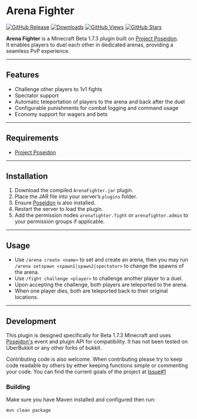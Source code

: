 # Arena Fighter

[![GitHub Release](https://img.shields.io/github/v/release/Garsooon/Arena-Fighter?label=release)](https://github.com/Garsooon/Arena-Fighter/releases/latest)
[![Downloads](https://img.shields.io/github/downloads/Garsooon/Arena-Fighter/total.svg?style=flat)](https://github.com/Garsooon/Arena-Fighter/releases)
[![GitHub Views](https://komarev.com/ghpvc/?username=Garsooon&label=Views&color=blue&style=flat)](https://github.com/Garsooon/Arena-Fighter)
[![GitHub Stars](https://img.shields.io/github/stars/Garsooon/Arena-Fighter?style=social)](https://github.com/Garsooon/Arena-Fighter/stargazers)

**Arena Fighter** is a Minecraft Beta 1.7.3 plugin built on [Project Poseidon](https://github.com/retromcorg/Project-Poseidon).  
It enables players to duel each other in dedicated arenas, providing a seamless PvP experience.

---

## Features

- Challenge other players to 1v1 fights
- Spectator support
- Automatic teleportation of players to the arena and back after the duel
- Configurable punishments for combat logging and command usage
- Economy support for wagers and bets

---

## Requirements

- [Project Poseidon](https://github.com/retromcorg/Project-Poseidon)

---

## Installation

1. Download the compiled `ArenaFighter.jar` plugin.
2. Place the JAR file into your server’s `plugins` folder.
3. Ensure [Poseidon](https://github.com/retromcorg/Project-Poseidon) is also installed.
4. Restart the server to load the plugin.
5. Add the permission nodes `arenafighter.fight` or `arenafighter.admin` to your permission groups if applicable.

---

## Usage

- Use `/arena create <name>` to set and create an arena, then you may run</br>
`/arena setspawn <spawn1|spawn2|spectator>` to change the spawns of the arena.
- Use `/fight challenge <player>` to challenge another player to a duel.
- Upon accepting the challenge, both players are teleported to the arena.
- When one player dies, both are teleported back to their original locations.

---

## Development

This plugin is designed specifically for Beta 1.7.3 Minecraft and uses [Poseidon's](https://github.com/retromcorg/Project-Poseidon) event and plugin API for compatibility. It has not been tested on UberBukkit or any other forks of bukkit.

Contributing code is also welcome. When contributing please try to keep code readable by others by either keeping functions simple or commenting your code. You can find the current goals of the project at [Issue#1](https://github.com/Garsooon/Arena-Fighter/issues/1)

### Building

Make sure you have Maven installed and configured then run:

```bash
mvn clean package
